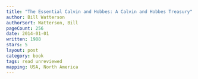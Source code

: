 ```yaml
---
title: "The Essential Calvin and Hobbes: A Calvin and Hobbes Treasury"
author: Bill Watterson
authorSort: Watterson, Bill
pageCount: 256
date: 2014-01-01
written: 1988
stars: 5
layout: post
category: book
tags: read unreviewed
mapping: USA, North America
---
```

